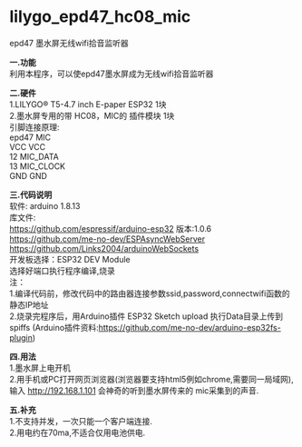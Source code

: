 # lilygo_epd47_hc08_mic
epd47 墨水屏无线wifi拾音监听器<br/>

<b>一.功能</b> <br/>
利用本程序，可以使epd47墨水屏成为无线wifi拾音监听器<br/>

<b>二.硬件</b> <br/>
1.LILYGO® T5-4.7 inch E-paper ESP32 1块 <br/>
2.墨水屏专用的带 HC08，MIC的 插件模块 1块<br/>
引脚连接原理:<br/>
epd47 MIC<br/>
VCC   VCC<br/>
12    MIC_DATA<br/>
13    MIC_CLOCK<br/>
GND   GND<br/>

<b>三.代码说明</b> <br/>
软件: arduino 1.8.13<br/>
库文件:<br/>
https://github.com/espressif/arduino-esp32 版本:1.0.6<br/>
https://github.com/me-no-dev/ESPAsyncWebServer <br/>
https://github.com/Links2004/arduinoWebSockets<br/>
开发板选择：ESP32 DEV Module <br/>
选择好端口执行程序编译,烧录<br/>
注：<br/>
1.编译代码前，修改代码中的路由器连接参数ssid,password,connectwifi函数的静态IP地址<br/>
2.烧录完程序后，用Arduino插件 ESP32 Sketch upload 执行Data目录上传到spiffs (Arduino插件资料:https://github.com/me-no-dev/arduino-esp32fs-plugin)<br/>

<b>四.用法</b> <br/>
1.墨水屏上电开机<br/>
2.用手机或PC打开网页浏览器(浏览器要支持html5例如chrome,需要同一局域网),输入 http://192.168.1.101 会神奇的听到墨水屏传来的 mic采集到的声音.<br/>

<b>五.补充</b> <br/>
1.不支持并发，一次只能一个客户端连接.<br/>
2.用电约在70ma,不适合仅用电池供电.<br/>
